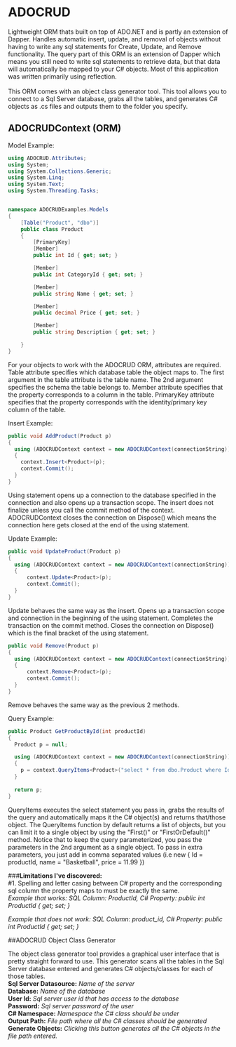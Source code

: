 # ADOCRUD
Lightweight ORM thats built on top of ADO.NET and is partly an extension of Dapper. Handles automatic insert, update, and removal of objects without having to write any sql statements for Create, Update, and Remove functionality. The query part of this ORM is an extension of Dapper which means you still need to write sql statements to retrieve data, but that data will automatically be mapped to your C# objects. Most of this application was written primarily using reflection.<br /><br />
This ORM comes with an object class generator tool. This tool allows you to connect to a Sql Server database, grabs all the tables, and generates C# objects as .cs files and outputs them to the folder you specify.

## ADOCRUDContext (ORM)

Model Example:<br />

```cs
using ADOCRUD.Attributes;
using System;
using System.Collections.Generic;
using System.Linq;
using System.Text;
using System.Threading.Tasks;


namespace ADOCRUDExamples.Models
{
    [Table("Product", "dbo")]
    public class Product
    {
        [PrimaryKey]
        [Member]
        public int Id { get; set; }

        [Member]
        public int CategoryId { get; set; }

        [Member]
        public string Name { get; set; }

        [Member]
        public decimal Price { get; set; }

        [Member]
        public string Description { get; set; }

    }
}
```

For your objects to work with the ADOCRUD ORM, attributes are required. Table attribute specifies which database table the object maps to. The first argument in the table attribute is the table name. The 2nd argument specifies the schema the table belongs to. Member attribute specifies that the property corresponds to a column in the table. PrimaryKey attribute specifies that the property corresponds with the identity/primary key column of the table.

Insert Example: <br />

```cs
public void AddProduct(Product p)
{
  using (ADOCRUDContext context = new ADOCRUDContext(connectionString))
  {
    context.Insert<Product>(p);
    context.Commit();
  }
}
```
Using statement opens up a connection to the database specified in the connection and also opens up a transaction scope. The insert does not finalize unless you call the commit method of the context. ADOCRUDContext closes the connection on Dispose() which means the connection here gets closed at the end of the using statement.

Update Example: <br />

```cs
public void UpdateProduct(Product p)
{
  using (ADOCRUDContext context = new ADOCRUDContext(connectionString))
  {
      context.Update<Product>(p);
      context.Commit();
  }
}
```
Update behaves the same way as the insert. Opens up a transaction scope and connection in the beginning of the using statement. Completes the transaction on the commit method. Closes the connection on Dispose() which is the final bracket of the using statement.

```cs
public void Remove(Product p)
{
  using (ADOCRUDContext context = new ADOCRUDContext(connectionString))
  {
      context.Remove<Product>(p);
      context.Commit();
  }
}
```
Remove behaves the same way as the previous 2 methods.

Query Example:

```cs
public Product GetProductById(int productId)
{
  Product p = null;

  using (ADOCRUDContext context = new ADOCRUDContext(connectionString))
  {
    p = context.QueryItems<Product>("select * from dbo.Product where Id = @id", new { id = productId }).FirstOrDefault();
  }
  
  return p;
}
```
QueryItems executes the select statement you pass in, grabs the results of the query and automatically maps it the C# object(s) and returns that/those object. The QueryItems function by default returns a list of objects, but you can limit it to a single object by using the "First()" or "FirstOrDefault()" method. Notice that to keep the query parameterized, you pass the parameters in the 2nd argument as a single object. To pass in extra parameters, you just add in comma separated values (i.e new { Id = productId, name = "Basketball", price = 11.99 })<br />

###<b>Limitations I've discovered:</b><br />
\#1. Spelling and letter casing between C# property and the corresponding sql column the property maps to must be exactly the same.<br />
<i>Example that works: SQL Column: ProductId, C# Property: public int ProductId { get; set; }<br />

Example that does not work: SQL Column: product_id, C# Property: public int ProductId { get; set; }</i>

##ADOCRUD Object Class Generator

The object class generator tool provides a graphical user interface that is pretty straight forward to use. This generator scans all the tables in the Sql Server database entered and generates C# objects/classes for each of those tables. <br />
<b>Sql Server Datasource:</b> <i>Name of the server</i><br />
<b>Database:</b> <i>Name of the database</i><br />
<b>User Id:</b> <i>Sql server user id that has access to the database</i><br />
<b>Password:</b> <i>Sql server password of the user</i><br />
<b>C# Namespace:</b> <i>Namespace the C# class should be under</i><br />
<b>Output Path:</b> <i>File path where all the C# classes should be generated</i><br />
<b>Generate Objects:</b> <i>Clicking this button generates all the C# objects in the file path entered.</i>
